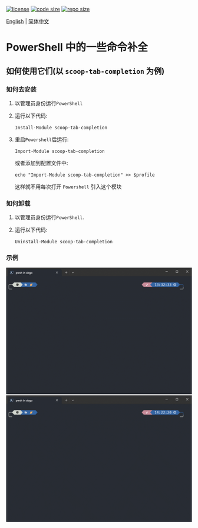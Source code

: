[![license](https://img.shields.io/github/license/abgox/PS-completions)](https://github.com/ivaquero/scoopet/blob/master/LICENSE)
[![code size](https://img.shields.io/github/languages/code-size/abgox/PS-completions.svg)](https://img.shields.io/github/languages/code-size/abgox/PS-completions.svg)
[![repo size](https://img.shields.io/github/repo-size/abgox/PS-completions.svg)](https://img.shields.io/github/repo-size/abgox/PS-completions.svg)

<p align="left">
<a href="README.md">English</a> |
<a href="README-CN.md">简体中文</a>
</p>

# PowerShell 中的一些命令补全

## 如何使用它们(以 `scoop-tab-completion` 为例)

### 如何去安装

1. 以管理员身份运行`PowerShell`

2. 运行以下代码:

    ```pwsh
    Install-Module scoop-tab-completion
    ```

3. 重启`Powershell`后运行:

    ```pwsh
    Import-Module scoop-tab-completion
    ```

    或者添加到配置文件中:

    ```pwsh
    echo "Import-Module scoop-tab-completion" >> $profile
    ```
    这样就不用每次打开 `Powershell` 引入这个模块


### 如何卸载

1. 以管理员身份运行`PowerShell`.
2. 运行以下代码:

    ```pwsh
    Uninstall-Module scoop-tab-completion
    ```

### 示例

![scoop demo](./demo/scoop-tab-completion-demo.gif)
![scoop demo2](./demo/scoop-tab-completion-demo2.gif)
